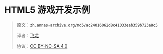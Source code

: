 # HTML5 游戏开发示例

> 原文：[`zh.annas-archive.org/md5/ac24016062d8c41033eab359b723a8c5`](https://zh.annas-archive.org/md5/ac24016062d8c41033eab359b723a8c5)
> 
> 译者：[飞龙](https://github.com/wizardforcel)
> 
> 协议：[CC BY-NC-SA 4.0](http://creativecommons.org/licenses/by-nc-sa/4.0/)